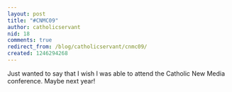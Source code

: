 ```yaml
---
layout: post
title: "#CNMC09"
author: catholicservant
nid: 18
comments: true
redirect_from: /blog/catholicservant/cnmc09/
created: 1246294268
---
```

<p>Just wanted to say that I wish I was able to attend the Catholic New Media conference. Maybe next year!&nbsp;</p>
